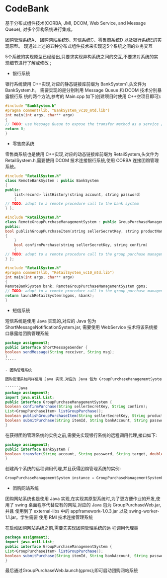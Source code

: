 CodeBank
========

基于分布式组件技术(CORBA, JMI, DCOM, Web Service, and Message Queue), 对多个异构系统进行集成。

团购管理系统A、 团购网站系统B、短信系统C、零售商系统D 以及银行系统E的实现原型。
现通过上述的五种分布式组件技术来实现这5个系统之间的业务交互

5个系统的实现原型已经给出,只要求实现异构系统之间的交互,不要求对系统的实现细节进行了解或修改 ;

- 银行系统

银行系统使用 C++实现,对应的静态链接库前缀为 BankSystem1,头文件为 BankSystem.h。
需要实现的是分别利用 Message Queue 和 DCOM 技术分别暴露银行系 统的两个方法,参考的 Main.cpp 如下(创建项目时使用 C++空项目即可):

``````C++
#include "BankSystem.h"
#pragma comment(lib, "BankSystem_vc10_mtd.lib")
int main(int args, char** argv)
{
// TODO: use Message Queue to expose the transfer method as a service // TODO: use DCOM to expose the history method as a service
return 0;
}

``````

- 零售商系统

零售商系统也是使用 C++实现,对应的动态链接库前缀为 RetailSystem,头文件为 RetailSystem.h,需要使用 DCOM 技术连接银行系统,使用 CORBA 连接团购管理系统。

`````C++
#include "RetailSystem.h"
class RemoteBankSystem : public BankSystem
{
public:
    list<record> listHistory(string account, string password)
    {
// TODO: adapt to a remote procedure call to the bank system
} };
`````

`````C++
#include "RetailSystem.h"
class RemoteGroupPurchaseManagementSystem : public GroupPurchaseManagementSystem {
public:
bool publishGroupPurchaseItem(string sellerSecretKey, string productName, string introduction, double price, int limit)
{
    }
    bool confirmPurchase(string sellerSecretKey, string confirm)
    {
// TODO: adapt to a remote procedure call to the group purchase management system
} };
```````

``````C++
#include "RetailSystem.h"
#pragma comment(lib, "RetailSystem_vc10_mtd.lib")
int main(int args, char** argv)
{
RemoteBankSystem bank; RemoteGroupPurchaseManagementSystem gpms;
// TODO: adapt to a remote procedure call to the group purchase management system
return launchRetailSystem(&gpms, &bank);
}
``````

- 短信系统

短信系统是使用 Java 实现的,对应的 Java 包为 ShortMessageNotificationSystem.jar, 需要使用 WebService 技术将该系统接口暴露给团购管理系统

``````Java
package assignment3;
public interface ShortMessageSender {
boolean sendMessage(String receiver, String msg);
}
`````

- 团购管理系统

团购管理系统同样使用 Java 实现,对应的 Java 包为 GroupPurchaseManagementSystem.jar,需要使用 CORBA 和 RMI 技术分别将他的方法暴露给零售商系统和团购网站系统,并且需要使用 WebService 方法调用短信系统,使 用 Message Queue 的方法连接银行系统。

``````Java
package assingment3;
import java.util.List;
public interface GroupPurchaseManagementSystem {
boolean confirmPurchase(String sellerSecretKey, String confirm);
List<GroupPurchaseItem> listGroupPurchase();
boolean publishGroupPurchaseItem(String sellerSecretKey, String productName, String introduction, double price, int limit);
boolean submitPurchase(String itemId, String bankAccount, String password, String phone);
}
```````
在获得团购管理系统的实例之前,需要先实现银行系统的远程调用代理,接口如下:
``````Java
package assingment3;
public interface BankSystem {
boolean transfer(String account, String password, String target, double amount);
}
``````
创建两个系统的远程调用代理,并且获得团购管理系统的实例:
``````Java
GroupPurchaseManagementSystem instance = GroupPurchaseManagementSystemFactory .createGroupPurchaseManagementSystem(messageSender, bankSystem);
``````

- 团购网站系统

团购网站系统也是使用 Java 实现,在实现其原型系统时,为了更方便作业的开发,使 用了 swing 桌面程序代替应有的网站,对应的 Java 包为 GroupPurchaseWeb.jar,并且 使用到了 external-libs 中的 appframework-1.0.3.jar 以及 swing-worker-1.1.jar。学生需要 使用 RMI 技术连接管理系统

在启动团购网站系统之前,需要先实现团购管理系统的远 程调用代理类

`````Java
package assignment3;
import java.util.List;
public interface GroupPurchaseManagementSystem {
List<GroupPurchaseItem> listGroupPurchase();
boolean submitPurchase(String itemId, String bankAccount, String password, String phone);
}
`````

最后通过GroupPurchaseWeb.launch(gpms);即可启动团购网站系统







